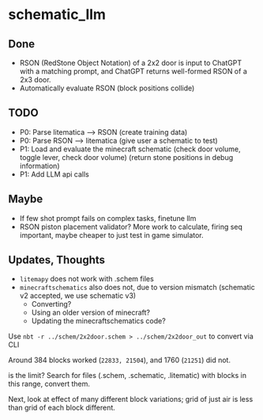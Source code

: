 # schematic_llm

## Done
* RSON (RedStone Object Notation) of a 2x2 door is input to ChatGPT with a matching prompt, and ChatGPT returns well-formed RSON of a 2x3 door.
* Automatically evaluate RSON (block positions collide)

## TODO
* P0: Parse litematica --> RSON (create training data)
* P0: Parse RSON --> litematica (give user a schematic to test)
* P1: Load and evaluate the minecraft schematic (check door volume, toggle lever, check door volume) (return stone positions in debug information)
* P1: Add LLM api calls

## Maybe 
* If few shot prompt fails on complex tasks, finetune llm
* RSON piston placement validator? More work to calculate, firing seq important, maybe cheaper to just test in game simulator.



## Updates, Thoughts
* `litemapy` does not work with .schem files
* `minecraftschematics` also does not, due to version mismatch (schematic v2 accepted, we use schematic v3)
    * Converting?
    * Using an older version of minecraft?
    * Updating the minecraftschematics code?


Use `nbt -r ../schem/2x2door.schem > ../schem/2x2door_out` to convert via CLI

Around 384 blocks worked (`22833, 21504`), and 1760 (`21251`) did not.

is the limit? Search for files (.schem, .schematic, .litematic) with blocks in this range, convert them.

Next, look at effect of many different block variations; grid of just air is less than grid of each block different.



